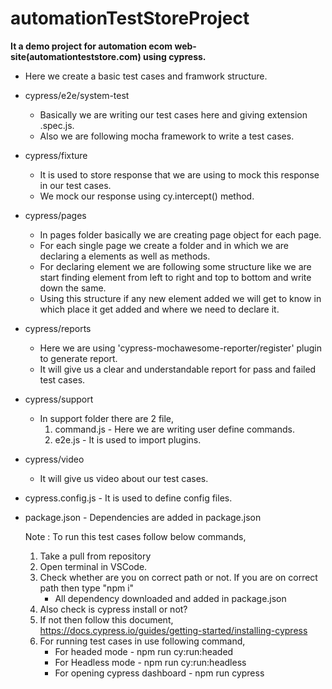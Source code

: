 # automationTestStoreProject
**It a demo project for automation ecom web-site(automationteststore.com) using cypress.**
- Here we create a basic test cases and framwork structure.
- cypress/e2e/system-test
    * Basically we are writing our test cases here and giving extension .spec.js.
    * Also we are following mocha framework to write a test cases.
- cypress/fixture
    * It is used to store response that we are using to mock this response in our test cases.
    * We mock our response using cy.intercept() method.
- cypress/pages
    * In pages folder basically we are creating page object for each page.
    * For each single page we create a folder and in which we are declaring a elements as well as methods.
    * For declaring element we are following some structure like we are start finding element from left to right and top to bottom and write down the same.
    * Using this structure if any new element added we will get to know in which place it get added and where we need to declare it.
- cypress/reports
    * Here we are using 'cypress-mochawesome-reporter/register' plugin to generate report.
    * It will give us a clear and understandable report for pass and failed test cases.
- cypress/support
    * In support folder there are 2 file,
      1. command.js - Here we are writing user define commands.
      2. e2e.js - It is used to import plugins.
- cypress/video
    * It will give us video about our test cases.
- cypress.config.js - It is used to define config files.
- package.json - Dependencies are added in package.json

  Note : To run this test cases follow below commands,
  1. Take a pull from repository
  3. Open terminal in VSCode.
  4. Check whether are you on correct path or not. If you are on correct path then type "npm i"
     - All dependency downloaded and added in package.json
  6. Also check is cypress install or not?
  7. If not then follow this document, https://docs.cypress.io/guides/getting-started/installing-cypress
  8. For running test cases in use following command,
     - For headed mode - npm run cy:run:headed
     - For Headless mode - npm run cy:run:headless
     - For opening cypress dashboard - npm run cypress
